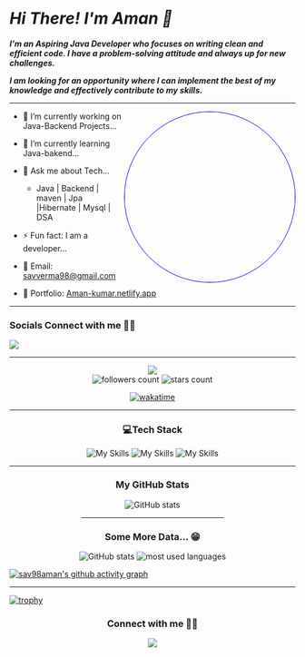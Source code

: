 
<h1 align="left"> <i>Hi There! I'm Aman 👋 </i></h1>

***I'm an Aspiring Java Developer who focuses on writing clean and efficient code. I have a problem-solving attitude and always up for new challenges.***

***I am looking for an opportunity where I can implement the best of my knowledge and effectively contribute to my skills.***
<div align="left"></div>
<hr>

<img style="border:1px solid blue; border-radius:50%" align="right" width="300px"  src="https://irfantariq.com/images/banner.gif">

*   🔭 I’m currently working on Java-Backend Projects...
*   🌱 I’m currently learning Java-bakend...
*   💬 Ask me about Tech...
      * Java | Backend | maven | Jpa |Hibernate | Mysql | DSA
*   ⚡ Fun fact: I am a developer...
*   📧 Email: savverma98@gmail.com<br>

* 💼 Portfolio: [Aman-kumar.netlify.app](https://amanprotfolio.netlify.app)

<hr>
<div align="left">
<h3>Socials Connect with me 🙋🏻</h3>
<a href="https://www.linkedin.com/in/aman-kumar-201b3016b" target="_blank" >
  <img src="https://skillicons.dev/icons?i=linkedin"></a>
</div>
<hr/>
<div align="center">
<img src="https://komarev.com/ghpvc/?username=sav98aman&style=for-the-badge"/>
</div>

<div align="center">
<img alt="followers count" src="https://custom-icon-badges.herokuapp.com/github/followers/sav98aman?style=for-the-badge&logo=person-add&label=Followers&logoColor=white"/>

<img alt="stars count" src="https://custom-icon-badges.herokuapp.com/badge/dynamic/json?logo=star&label=Stars&style=for-the-badge&query=%24.stars&url=https://api.github-star-counter.workers.dev/user/sav98aman"/>
</div>

<div align="center">

[![wakatime](https://wakatime.com/badge/user/2f9ffa8b-e9ed-496b-8b32-27e31824a5b0.svg)](https://wakatime.com/@2f9ffa8b-e9ed-496b-8b32-27e31824a5b0)
</div>
<hr>
<div align="center">
<h3>💻Tech Stack</h3>
  <img aling="left" src="https://skillicons.dev/icons?i=java,maven,hibernate,spring,mysql,idea,aws"alt="My Skills"/>
  <img aling="left" src="https://skillicons.dev/icons?i=html,css,js,visualstudio,netlify,webpack"alt="My Skills"/>
  <img aling="left" src="https://skillicons.dev/icons?i=matlab,md,github"alt="My Skills"/>
  <hr>
  <h3>My GitHub Stats</h3>
  <img src="https://github-readme-stats.vercel.app/api?username=sav98aman&show_icons=true&&coountprivate=true&theme=react&hide_title=true" alt="GitHub stats"/>
  <hr width="50%"/>
   <h3>Some More Data... 😁</h3>
  <img src="https://github-readme-streak-stats.herokuapp.com/?user=sav98aman&theme=dark" alt="GitHub stats"/>
  <img alt="most used languages" src="https://github-readme-stats.vercel.app/api/top-langs/?username=sav98aman&layout=compact&langs_count=8&theme=react" />
</div>

[![sav98aman's github activity graph](https://activity-graph.herokuapp.com/graph?username=sav98aman&theme=dracula)](https://github.com/ashutosh00710/github-readme-activity-graph)

<hr>

[![trophy](https://github-profile-trophy.vercel.app/?username=sav98aman&theme=onedark)](https://github.com/ryo-ma/github-profile-trophy)

<div align="center">
<h3>Connect with me 🙋🏻</h3>
<a href="https://www.linkedin.com/in/aman-kumar-201b3016b" target="_blank">
  <img src="https://skillicons.dev/icons?i=linkedin">
</a>
</div>
